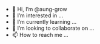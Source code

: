 - 👋 Hi, I’m @aung-grow
- 👀 I’m interested in ...
- 🌱 I’m currently learning ...
- 💞️ I’m looking to collaborate on ...
- 📫 How to reach me ...

<!---
aung-grow/aung-grow is a ✨ special ✨ repository because its `README.md` (this file) appears on your GitHub profile.
You can click the Preview link to take a look at your changes.
--->
